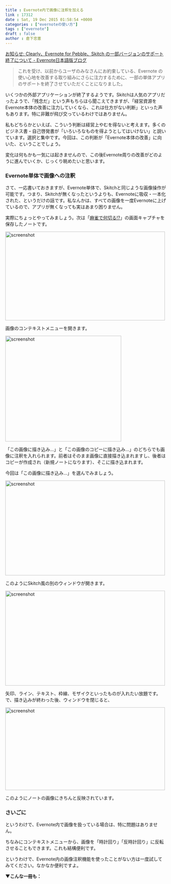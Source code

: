 ```yaml
---
title : Evernote内で画像に注釈を加える
link : 17312
date : Sat, 19 Dec 2015 01:58:54 +0000
categories : ["evernoteの使い方"]
tags : ["evernote"]
draft : false
author : 倉下忠憲
---
```


<a href="https://blog.evernote.com/jp/2015/12/18/51195">お知らせ: Clearly、Evernote for Pebble、Skitch の一部バージョンのサポート終了について - Evernote日本語版ブログ</a>

<blockquote>これを受け、以前からユーザのみなさんにお約束している、Evernote の使い心地を改善する取り組みにさらに注力するために、一部の単体アプリのサポートを終了させていただくことになりました。</blockquote>

いくつかの外部アプリケーションが終了するようです。Skitchは人気のアプリだったようで、「残念だ」という声もちらほら聞こえてきますが、「経営資源をEvernote本体の改善に注力していくなら、これは仕方がない判断」といった声もあります。特に非難が飛び交っているわけではありません。

私もどちらかといえば、こういう判断は経営上やむを得ないと考えます。多くのビジネス書・自己啓発書が「いろいろなものを得ようとしてはいけない」と説いています。選択と集中です。今回は、この判断が「Evernote本体の改善」に向いた、ということでしょう。

変化は何もかも一気には起きませんので、この後Evernote周りの改善がどのように進んでいくか、じっくり眺めたいと思います。

<H3>Evernote単体で画像への注釈</H3>

さて、一応書いておきますが、Evernote単体で、Skitchと同じような画像操作が可能です。つまり、Skitchが無くなったというよりも、Evernoteに吸収・一本化された、というだけの話です。私なんかは、すべての画像を一度Evernoteに上げているので、アプリが無くなっても実はあまり困りません。

実際にちょっとやってみましょう。次は「<a href="http://nnkr.jp/">麻雀で何切る!?</a>」の画面キャプチャを保存したノートです。

<a href="https://rashita.net/blog/?attachment_id=17313" rel="attachment wp-att-17313"><img src="https://rashita.net/blog/wp-content/uploads/2015/12/screenshot14-500x278.png" alt="screenshot" width="500" height="278" class="alignnone size-medium wp-image-17313" /></a>

画像のコンテキストメニューを開きます。

<a href="https://rashita.net/blog/?attachment_id=17314" rel="attachment wp-att-17314"><img src="https://rashita.net/blog/wp-content/uploads/2015/12/screenshot15.png" alt="screenshot" width="363" height="331" class="alignnone size-medium wp-image-17314" /></a>

「この画像に描き込み…」と「この画像のコピーに描き込み…」のどちらでも画像に注釈を入れられます。前者はそのまま画像に直接描き込まれますし、後者はコピーが作成され（新規ノートになります）、そこに描き込まれます。

今回は「この画像に描き込み…」を選んでみましょう。

<a href="https://rashita.net/blog/?attachment_id=17315" rel="attachment wp-att-17315"><img src="https://rashita.net/blog/wp-content/uploads/2015/12/screenshot16-500x297.png" alt="screenshot" width="500" height="297" class="alignnone size-medium wp-image-17315" /></a>

このようにSkitch風の別のウィンドウが開きます。

<a href="https://rashita.net/blog/?attachment_id=17316" rel="attachment wp-att-17316"><img src="https://rashita.net/blog/wp-content/uploads/2015/12/screenshot17-500x297.png" alt="screenshot" width="500" height="297" class="alignnone size-medium wp-image-17316" /></a>

矢印、ライン、テキスト、枠線、モザイクといったものが入れたい放題です。で、描き込みが終わった後、ウィンドウを閉じると、

<a href="https://rashita.net/blog/?attachment_id=17317" rel="attachment wp-att-17317"><img src="https://rashita.net/blog/wp-content/uploads/2015/12/screenshot18-500x259.png" alt="screenshot" width="500" height="259" class="alignnone size-medium wp-image-17317" /></a>

このようにノートの画像にきちんと反映されています。

<H3>さいごに</H3>

というわけで、Evernote内で画像を扱っている場合は、特に問題はありません。

ちなみにコンテキストメニューから、画像を「時計回り」「反時計回り」に反転させることもできます。これも結構便利です。

というわけで、Evernote内の画像注釈機能を使ったことがない方は一度試してみてください。なかなか便利ですよ。

<strong>▼こんな一冊も：</strong>
